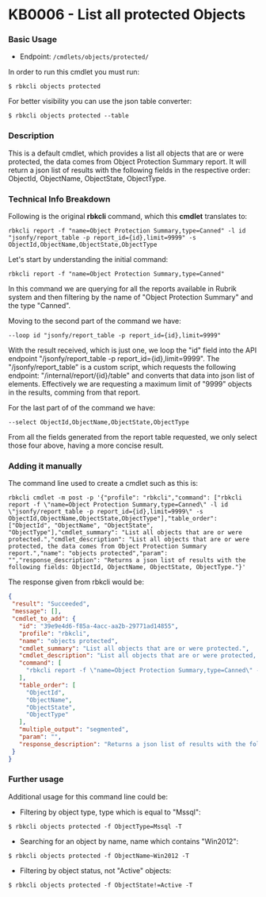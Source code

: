  # KB0006 - List all protected Objects
 
 ### Basic Usage
 - Endpoint: `/cmdlets/objects/protected/`
 
 In order to run this cmdlet you must run:
 ```
 $ rbkcli objects protected
 ```
 For better visibility you can use the json table converter:
 ```
 $ rbkcli objects protected --table
 ```
 
 ### Description
 
 This is a default cmdlet, which provides a list all objects that are or were protected, the data comes from Object Protection Summary report. It will return a json list of results with the following fields in the respective order: ObjectId, ObjectName, ObjectState, ObjectType. 
 
 
 ### Technical Info Breakdown
 
 Following is the original **rbkcli** command, which this **cmdlet** translates to:
 ```
 rbkcli report -f "name=Object Protection Summary,type=Canned" -l id "jsonfy/report_table -p report_id={id},limit=9999" -s ObjectId,ObjectName,ObjectState,ObjectType
 ```
 
 Let's start by understanding the initial command:
 ```
 rbkcli report -f "name=Object Protection Summary,type=Canned" 
 ```
 In this command we are querying for all the reports available in Rubrik system and then filtering by the name of "Object Protection Summary" and the type "Canned". 
 
 Moving to the second part of the command we have:
 ```
 --loop id "jsonfy/report_table -p report_id={id},limit=9999"
 ```
 With the result received, which is just one, we loop the "id" field into the API endpoint "/jsonfy/report_table -p report_id={id},limit=9999". 
 The "/jsonfy/report_table" is a custom script, which requests the following endpoint: "/internal/report/{id}/table" and converts that data into json list of elements.
 Effectively we are requesting a maximum limit of "9999" objects in the results, comming from that report.
 
 For the last part of of the command we have:
 ```
 --select ObjectId,ObjectName,ObjectState,ObjectType
 ```
 From all the fields generated from the report table requested, we only select those four above, having a more concise result.
 
 ### Adding it manually
 The command line used to create a cmdlet such as this is:
 ```
 rbkcli cmdlet -m post -p '{"profile": "rbkcli","command": ["rbkcli report -f \"name=Object Protection Summary,type=Canned\" -l id \"jsonfy/report_table -p report_id={id},limit=9999\" -s ObjectId,ObjectName,ObjectState,ObjectType"],"table_order": ["ObjectId", "ObjectName", "ObjectState", "ObjectType"],"cmdlet_summary": "List all objects that are or were protected.","cmdlet_description": "List all objects that are or were protected, the data comes from Object Protection Summary report.","name": "objects protected","param": "","response_description": "Returns a json list of results with the following fields: ObjectId, ObjectName, ObjectState, ObjectType."}'
 ```
 
 The response given from rbkcli would be:
 
 ```json
 {
  "result": "Succeeded",
  "message": [],
  "cmdlet_to_add": {
    "id": "39e9e4d6-f85a-4acc-aa2b-29771ad14855",
    "profile": "rbkcli",
    "name": "objects protected",
    "cmdlet_summary": "List all objects that are or were protected.",
    "cmdlet_description": "List all objects that are or were protected, the data comes from Object Protection Summary report.",
    "command": [
      "rbkcli report -f \"name=Object Protection Summary,type=Canned\" -l id \"jsonfy/report_table -p report_id={id},limit=9999\" -s ObjectId,ObjectName,ObjectState,ObjectType"
    ],
    "table_order": [
      "ObjectId",
      "ObjectName",
      "ObjectState",
      "ObjectType"
    ],
    "multiple_output": "segmented",
    "param": "",
    "response_description": "Returns a json list of results with the following fields: ObjectId, ObjectName, ObjectState, ObjectType."
  }
}
 ```
 
 ### Further usage
 Additional usage for this command line could be:
 - Filtering by object type, type which is equal to "Mssql":
 ```
 $ rbkcli objects protected -f ObjectType=Mssql -T
 ```
 - Searching for an object by name, name which contains "Win2012":
 ```
 $ rbkcli objects protected -f ObjectName~Win2012 -T
 ```
 - Filtering by object status, not "Active" objects:
 ```
 $ rbkcli objects protected -f ObjectState!=Active -T
 ```